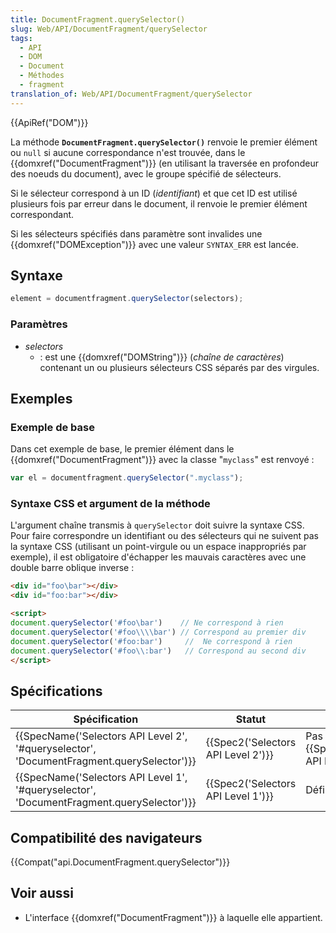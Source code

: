 ```yaml
---
title: DocumentFragment.querySelector()
slug: Web/API/DocumentFragment/querySelector
tags:
  - API
  - DOM
  - Document
  - Méthodes
  - fragment
translation_of: Web/API/DocumentFragment/querySelector
---
```

{{ApiRef("DOM")}}

La méthode **`DocumentFragment.querySelector()`** renvoie le premier élément ou `null` si aucune correspondance n'est trouvée, dans le {{domxref("DocumentFragment")}} (en utilisant la traversée en profondeur des noeuds du document), avec le groupe spécifié de sélecteurs.

Si le sélecteur correspond à un ID (_identifiant_) et que cet ID est utilisé plusieurs fois par erreur dans le document, il renvoie le premier élément correspondant.

Si les sélecteurs spécifiés dans paramètre sont invalides une {{domxref("DOMException")}} avec une valeur `SYNTAX_ERR` est lancée.

## Syntaxe

```js
element = documentfragment.querySelector(selectors);
```

### Paramètres

- _selectors_
  - : est une {{domxref("DOMString")}} (_chaîne de caractères_) contenant un ou plusieurs sélecteurs CSS séparés par des virgules.

## Exemples

### Exemple de base

Dans cet exemple de base, le premier élément dans le {{domxref("DocumentFragment")}} avec la classe "`myclass`" est renvoyé :

```js
var el = documentfragment.querySelector(".myclass");
```

### Syntaxe CSS et argument de la méthode

L'argument chaîne transmis à `querySelector` doit suivre la syntaxe CSS. Pour faire correspondre un identifiant ou des sélecteurs qui ne suivent pas la syntaxe CSS (utilisant un point-virgule ou un espace inappropriés par exemple), il est obligatoire d'échapper les mauvais caractères avec une double barre oblique inverse :

```html
<div id="foo\bar"></div>
<div id="foo:bar"></div>

<script>
document.querySelector('#foo\bar')    // Ne correspond à rien
document.querySelector('#foo\\\\bar') // Correspond au premier div
document.querySelector('#foo:bar')     //  Ne correspond à rien
document.querySelector('#foo\\:bar')   // Correspond au second div
</script>
```

## Spécifications

| Spécification                                                                                                            | Statut                                       | Commentaire                                                           |
| ------------------------------------------------------------------------------------------------------------------------ | -------------------------------------------- | --------------------------------------------------------------------- |
| {{SpecName('Selectors API Level 2', '#queryselector', 'DocumentFragment.querySelector')}} | {{Spec2('Selectors API Level 2')}} | Pas de changement de {{SpecName('Selectors API Level 1')}} |
| {{SpecName('Selectors API Level 1', '#queryselector', 'DocumentFragment.querySelector')}} | {{Spec2('Selectors API Level 1')}} | Définition initiale.                                                  |

## Compatibilité des navigateurs

{{Compat("api.DocumentFragment.querySelector")}}

## Voir aussi

- L'interface {{domxref("DocumentFragment")}} à laquelle elle appartient.
